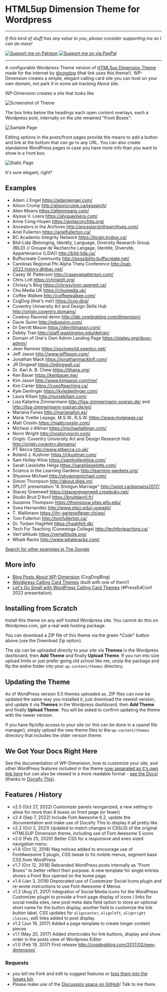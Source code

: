 # HTML5up Dimension Theme for Wordpress

-----
*If this kind of stuff has any value to you, please consider supporting me so I can do more!*

[![Support me on Patreon](http://cogdog.github.io/images/badge-patreon.png)](https://patreon.com/cogdog) [![Support me on via PayPal](http://cogdog.github.io/images/badge-paypal.png)](https://paypal.me/cogdog)

----- 

A configurable Wordpress Theme version of [HTML5up Dimension Theme](https://html5up.net/dimension) made for the internet by [@cogdog](http://cog.dog) (that link uses this theme!). WP-Dimension creates a simple, elegant calling card site you can host on your own domain, not park it in some ad-tracking About site.

WP-Dimension creates a site that looks like

![Screenshot of Theme](screenshot.png "Screenshot of Dimension Theme")

The box links below the headings each open content overlays, each a Wordpress post, internally on the site renamed "Front Boxes": 

![Sample Page](images/sample-page.jpg "Sample Page")

Editing options in the posts/front pages provide the means to add a button and link at the bottom that can go to any URL. You can also create standalone WordPress pages in case you have more info than you want to show in a front box.

![Static Page](images/dimension-page.jpg "Static Page")

It's sure elegant, right?

## Examples

* Adam J Engel https://adamjengel.com/
* Alison Crump http://alisoncrump.ca/research/
* Allen Means https://allenmeans.com/
* Alyssa V. Loera https://alyssavloera.com/
* Anne Cong-Huyen https://anitaconchita.org/
* Ancestors in the Archives http://ancestorsinthearchives.com/
* Ariel Fullerton https://arielfullerton.ca/
* BC Academic Integrity Network https://bcain.trubox.ca/
* Bild-Lida (Belonging, Identity, Language, Diversity Research Group (BILD) // Groupe de Recherche Langage, Identité, Diversité, Appartenance (LIDA)) http://bild-lida.ca/
* Buffscreate Community http://possibility.buffscreate.net/
* Carolinas Regional Phi Alpha Theta Conference http://pat-2022.history.dhlbac.net/
* Casey W. Patterson http://caseywpatterson.com/
* Chris Lott https://chrislott.org/
* Chrissy's Blog https://chrissylynn.opened.ca/
* Chu Media UK https://chumedia.uk/
* Coffee Walkee http://coffeewalkee.com/
* CogDog (that's me!) https://cog.dog/
* Coventry University Art and Design Skills Hub http://origin.coventry.domains/
* Cowboy flavored demo http://lab.cogdogblog.com/dimension/
* Davie Quinn http://eduquinn.com/
* Dr Derritt Mason https://derrittmason.com/
* Debby Tran http://staff.washington.edu/detran/
* Domain of One's Own Admin Landing Page https://stateu.org/dooo-admin/
* Jean Ramirez https://socioworld.openlcc.net/
* Jeff Jaxon http://www.jeffjaxon.com/
* Jonathan Mack https://jonathanmacklofi.com/
* JR Dingwall https://jrdingwall.ca/
* Dr. Kari A. B. Chew https://ithana.org/
* Ken Bauer https://kenbauer.me/
* Kim Jaxon http://www.kimjaxon.com/me/
* Kim Carter https://cupofteaching.ca/
* Kyle Denlinger https://kyledenlinger.com/
* Laura Killam http://nursekillam.com/
* Lisa Katarina Zimmermann http://lisa-zimmermann-sopran.de/ and http://lisa-zimmermann-sopran.de/en/
* Mariana Funes http://marianafun.es/
* Marie Yvette Lepage, M.S.W., R.S.W. https://www.mylepage.ca/
* Matt Croslin https://mattcrosslin.com/
* Micheal J Altman https://michaeljaltman.com/
* Norm Wright http://nostorynorm.com/
* Origin: Coventry University Art and Design Research Hub  http://origin.coventry.domains/
* PT Becca http://www.ptbecca.co.uk/
* Roland J. Kushner https://rjkushner.com/
* Sam Holley-Kline https://samholleykline.com/
* Sarah Lieselotte Helga https://sarahlieselotte.com/
* Science in the Learning Gardens http://learning-gardens.org/
* Shyanne Michael http://shyannemichael.com/
* Simon Thompson http://about.digis.im/
* SPLOT presentation "A Shotgun Marriage" http://splot.ca/domains2017/
* Stacey Greenwell https://staceygreenwell.createuky.net/
* Studio Bruit D'Avril https://bruitdavril.fr/
* Suzanne Thompson https://thompssw.sites.wfu.edu/
* Svea Hernandez http://www.stsci.edu/~sveash/
* T. Wallimann https://ihr-gartenpfleger.ch/wp/
* Tom Fullerton http://tomfullerton.ca/
* Dr. Torben Haghfelt https://haghfelt.dk/
* Tech For Teaching (Conestoga College) http://techforteaching.ca/
* Vert'altitude https://vertaltitude.org/
* Whale Racks http://www.whaleracks.com/

[Search for other examples in The Google](https://www.google.com/search?q=%22WP+DIMENSION+BASED+ON+HTML5+UP%22)

## More info

* [Blog Posts About WP-Dimension](https://cogdogblog.com/tag/wp-dimension/) (CogDogBlog)
* [Wordpress Calling Card Themes](https://cards.cog.dog/) (built with one of them!)
* [Let's Go Small with WordPress Calling Card Themes](https://cog.dog/show/2022/03/25/pressedconf22/) (#PressEdConf 2022 presentation)

## Installing from Scratch

Install this theme on any self hosted Wordpress site. You cannot do this on Wordpress.com, get a real web hosting package.

You can download a ZIP file of this theme via the green **Code*" button above (use the Download Zip option). 

The zip can be uploaded directly to your site via **Themes** in the Wordpress dashboard, then **Add Theme** and finally **Upload Theme**. If you run into size upload limits or just prefer going old school like me, unzip the package and ftp the entire folder into your `wp-content/themes` directory.

## Updating the Theme

As of WordPress version 5.5 themes uploaded as .ZIP files can now be updated the same way you installed it; just download the newest version, and update it  via **Themes** in the Wordpress dashboard, then **Add Theme** and finally **Upload Theme**. You will be asked to confirm updating the theme with the newer version.  

If you have ftp/sftp access to your site (or this can be done in a cpanel file manager), simply upload the new theme files to the `wp-content/themes` directory that includes the older version theme. 

## We Got Your Docs Right Here

See the documentation of WP-Dimension, how to customize your site, and other WordPress features included in the theme [now separated as it's own link here](https://github.com/cogdog/wp-dimension/blob/master/docs.md) but can also be viewed in a more readable format - [see the Docs!](https://docsify-this.net/?basePath=https://raw.githubusercontent.com/cogdog/wp-dimension/master&homepage=docs.md&sidebar=true#/) (thanks to [Docsify This](https://docsify-this.net/)).


## Features / History

* v2.5 (Oct 27, 2022) Customizer panels reorganized, a new setting to allow for more than 8 boxes on front page (or fewer)
* v2.4 (Sep 7, 2022) Include Font Awesome 6.2, update the documentation and make use of Docsify This to display it all pretty like
* v2.2 (Oct 2, 2021) Updated to match changes in CSS/JS of the original HTML5UP Dimension theme, including use of Font Awesome 5 icons
* v2.0 (Feb 25, 2020) Better CSS for a responsive and even sized navigation menu.
* v1.8 (Oct 12, 2018) Nag notices added to encourage use of FontAwesome 5 plugin, CSS tweak to fix mobile menus, segment base CSS from WordPress
* v1.7 (Oct 12, 2018) Rebranded WordPress posts internally as "Front Boxes" to better reflect their purpose. A new template for single entries shows a Front Box opened on the home page.
* v1.4 (Jan  3, 2018)  Deprecated use of Customizer Social Icons plugin and re-wrote instructions to use Font-Awesome 4 Menus
* v1.3 (Aug 21, 2017)  Integration of Social Media Icons for the WordPress Customizer plugin to provide a front page display of icons / links for social media sites, new post meta data field option to store an optional short name for the button display, another field to customize the link button label, CSS updates for `aligncenter`, `alignleft`, `alignright classes`, edit links added to post display.
* v1.2 (Jun 19, 2017)  Added a page template to create longer content pieces
* v1.1 (May 20, 2017) Added shortcodes for link buttons, display and show  order in the posts view of  Wordpress Editor
* v1.0 (Feb 19, 2017) First release http://cogdogblog.com/2017/02/new-dimension/

### Requests

* *you tell me* Fork and edit to suggest features or [toss them into the Issues bin](https://github.com/cogdog/wp-dimension/issues)
* Please make use of the [Discussion space on GitHub](https://github.com/cogdog/wp-dimension/discussions/)! Talk to me there.
